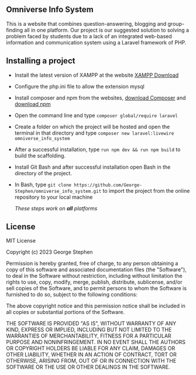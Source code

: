## Omniverse Info System

This is a website that combines question-answering, blogging and group-finding all in one platform. 
Our project is our suggested solution to solving a problem faced by students due to a lack of an integrated web-based information and communication system using a Laravel framework of PHP.

## Installing a project
- Install the latest version of XAMPP at the website [XAMPP Download](https://www.apachefriends.org/download.html)
- Configure the php.ini file to allow the extension mysql
- Install composer and npm from the websites, [download Composer](https://getcomposer.org/download/) and [download npm](https://docs.npmjs.com/downloading-and-installing-node-js-and-npm)
- Open the command line and type 
`composer global/require laravel`
- Create a folder on which the project will be hosted and open the terminal in that directory and type
 `composer new laravel:livewire omniverse_info_system`
- After a successful installation, type
 `run npm dev && run npm build` to build the scaffolding.
- Install Git Bash and after successful installation open Bash in the directory of the project.
- In Bash, type `git clone https://github.com/George-Stephen/omniverse_info_system.git` to import the project from the online repository to your local machine

  *These steps work on **all** platforms*
  
## License

MIT License

Copyright (c) 2023 George Stephen

Permission is hereby granted, free of charge, to any person obtaining a copy
of this software and associated documentation files (the "Software"), to deal
in the Software without restriction, including without limitation the rights
to use, copy, modify, merge, publish, distribute, sublicense, and/or sell
copies of the Software, and to permit persons to whom the Software is
furnished to do so, subject to the following conditions:

The above copyright notice and this permission notice shall be included in all
copies or substantial portions of the Software.

THE SOFTWARE IS PROVIDED "AS IS", WITHOUT WARRANTY OF ANY KIND, EXPRESS OR
IMPLIED, INCLUDING BUT NOT LIMITED TO THE WARRANTIES OF MERCHANTABILITY,
FITNESS FOR A PARTICULAR PURPOSE AND NONINFRINGEMENT. IN NO EVENT SHALL THE
AUTHORS OR COPYRIGHT HOLDERS BE LIABLE FOR ANY CLAIM, DAMAGES OR OTHER
LIABILITY, WHETHER IN AN ACTION OF CONTRACT, TORT OR OTHERWISE, ARISING FROM,
OUT OF OR IN CONNECTION WITH THE SOFTWARE OR THE USE OR OTHER DEALINGS IN THE
SOFTWARE.

